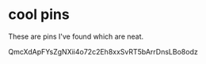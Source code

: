 # cool pins

These are pins I've found which are neat.

QmcXdApFYsZgNXii4o72c2Eh8xxSvRT5bArrDnsLBo8odz